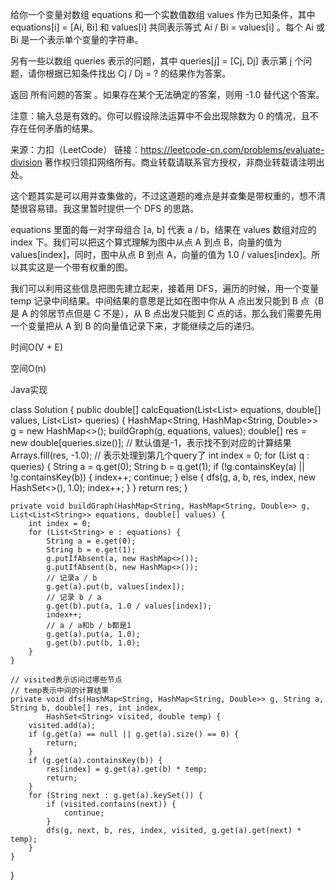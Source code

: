 给你一个变量对数组 equations 和一个实数值数组 values 作为已知条件，其中 equations[i] = [Ai, Bi] 和 values[i] 共同表示等式 Ai / Bi = values[i] 。每个 Ai 或 Bi 是一个表示单个变量的字符串。

另有一些以数组 queries 表示的问题，其中 queries[j] = [Cj, Dj] 表示第 j 个问题，请你根据已知条件找出 Cj / Dj = ? 的结果作为答案。

返回 所有问题的答案 。如果存在某个无法确定的答案，则用 -1.0 替代这个答案。

注意：输入总是有效的。你可以假设除法运算中不会出现除数为 0 的情况，且不存在任何矛盾的结果。

来源：力扣（LeetCode）
链接：https://leetcode-cn.com/problems/evaluate-division
著作权归领扣网络所有。商业转载请联系官方授权，非商业转载请注明出处。

这个题其实是可以用并查集做的，不过这道题的难点是并查集是带权重的，想不清楚很容易错。我这里暂时提供一个 DFS 的思路。

equations 里面的每一对字母组合 [a, b] 代表 a / b，结果在 values 数组对应的 index 下。我们可以把这个算式理解为图中从点 A 到点 B，向量的值为 values[index]，同时，图中从点 B 到点 A，向量的值为 1.0 / values[index]。所以其实这是一个带有权重的图。

我们可以利用这些信息把图先建立起来，接着用 DFS，遍历的时候，用一个变量 temp 记录中间结果。中间结果的意思是比如在图中你从 A 点出发只能到 B 点（B 是 A 的邻居节点但是 C 不是），从 B 点出发只能到 C 点的话，那么我们需要先用一个变量把从 A 到 B 的向量值记录下来，才能继续之后的递归。

时间O(V + E)

空间O(n)

Java实现

class Solution {
    public double[] calcEquation(List<List<String>> equations, double[] values, List<List<String>> queries) {
        HashMap<String, HashMap<String, Double>> g = new HashMap<>();
        buildGraph(g, equations, values);
        double[] res = new double[queries.size()];
        // 默认值是-1，表示找不到对应的计算结果
        Arrays.fill(res, -1.0);
        // 表示处理到第几个query了
        int index = 0;
        for (List<String> q : queries) {
            String a = q.get(0);
            String b = q.get(1);
            if (!g.containsKey(a) || !g.containsKey(b)) {
                index++;
                continue;
            } else {
                dfs(g, a, b, res, index, new HashSet<>(), 1.0);
                index++;
            }
        }
        return res;
    }

    private void buildGraph(HashMap<String, HashMap<String, Double>> g, List<List<String>> equations, double[] values) {
        int index = 0;
        for (List<String> e : equations) {
            String a = e.get(0);
            String b = e.get(1);
            g.putIfAbsent(a, new HashMap<>());
            g.putIfAbsent(b, new HashMap<>());
            // 记录a / b
            g.get(a).put(b, values[index]);
            // 记录 b / a
            g.get(b).put(a, 1.0 / values[index]);
            index++;
            // a / a和b / b都是1
            g.get(a).put(a, 1.0);
            g.get(b).put(b, 1.0);
        }
    }

    // visited表示访问过哪些节点
    // temp表示中间的计算结果
    private void dfs(HashMap<String, HashMap<String, Double>> g, String a, String b, double[] res, int index,
            HashSet<String> visited, double temp) {
        visited.add(a);
        if (g.get(a) == null || g.get(a).size() == 0) {
            return;
        }
        if (g.get(a).containsKey(b)) {
            res[index] = g.get(a).get(b) * temp;
            return;
        }
        for (String next : g.get(a).keySet()) {
            if (visited.contains(next)) {
                continue;
            }
            dfs(g, next, b, res, index, visited, g.get(a).get(next) * temp);
        }
    }
}